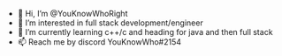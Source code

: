 - 👋 Hi, I’m @YouKnowWhoRight
- 👀 I’m interested in full stack development/engineer
- 🌱 I’m currently learning c++/c and heading for java and then full stack
- 📫 Reach me by discord YouKnowWho#2154

<!---
YouKnowWhoRight/YouKnowWhoRight is a ✨ special ✨ repository because its `README.md` (this file) appears on your GitHub profile.
You can click the Preview link to take a look at your changes.
--->
